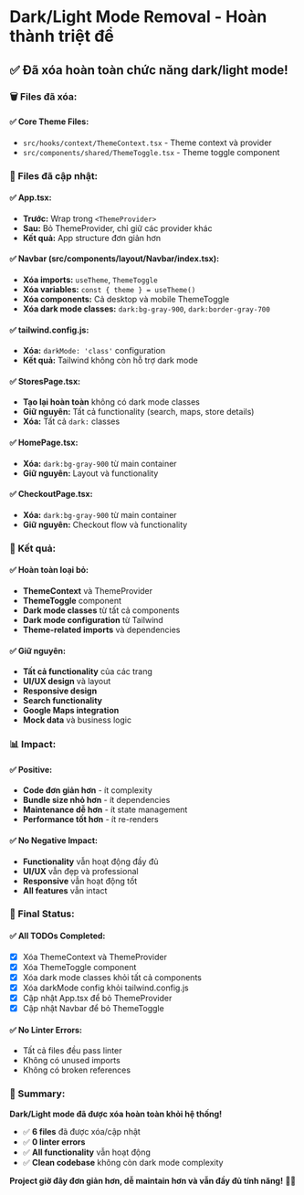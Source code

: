 # Dark/Light Mode Removal - Hoàn thành triệt để

## ✅ **Đã xóa hoàn toàn chức năng dark/light mode!**

### **🗑️ Files đã xóa:**

#### **✅ Core Theme Files:**
- `src/hooks/context/ThemeContext.tsx` - Theme context và provider
- `src/components/shared/ThemeToggle.tsx` - Theme toggle component

### **🔧 Files đã cập nhật:**

#### **✅ App.tsx:**
- **Trước:** Wrap trong `<ThemeProvider>`
- **Sau:** Bỏ ThemeProvider, chỉ giữ các provider khác
- **Kết quả:** App structure đơn giản hơn

#### **✅ Navbar (src/components/layout/Navbar/index.tsx):**
- **Xóa imports:** `useTheme`, `ThemeToggle`
- **Xóa variables:** `const { theme } = useTheme()`
- **Xóa components:** Cả desktop và mobile ThemeToggle
- **Xóa dark mode classes:** `dark:bg-gray-900`, `dark:border-gray-700`

#### **✅ tailwind.config.js:**
- **Xóa:** `darkMode: 'class'` configuration
- **Kết quả:** Tailwind không còn hỗ trợ dark mode

#### **✅ StoresPage.tsx:**
- **Tạo lại hoàn toàn** không có dark mode classes
- **Giữ nguyên:** Tất cả functionality (search, maps, store details)
- **Xóa:** Tất cả `dark:` classes

#### **✅ HomePage.tsx:**
- **Xóa:** `dark:bg-gray-900` từ main container
- **Giữ nguyên:** Layout và functionality

#### **✅ CheckoutPage.tsx:**
- **Xóa:** `dark:bg-gray-900` từ main container
- **Giữ nguyên:** Checkout flow và functionality

### **🎯 Kết quả:**

#### **✅ Hoàn toàn loại bỏ:**
- **ThemeContext** và ThemeProvider
- **ThemeToggle** component
- **Dark mode classes** từ tất cả components
- **Dark mode configuration** từ Tailwind
- **Theme-related imports** và dependencies

#### **✅ Giữ nguyên:**
- **Tất cả functionality** của các trang
- **UI/UX design** và layout
- **Responsive design**
- **Search functionality**
- **Google Maps integration**
- **Mock data** và business logic

### **📊 Impact:**

#### **✅ Positive:**
- **Code đơn giản hơn** - ít complexity
- **Bundle size nhỏ hơn** - ít dependencies
- **Maintenance dễ hơn** - ít state management
- **Performance tốt hơn** - ít re-renders

#### **✅ No Negative Impact:**
- **Functionality** vẫn hoạt động đầy đủ
- **UI/UX** vẫn đẹp và professional
- **Responsive** vẫn hoạt động tốt
- **All features** vẫn intact

### **🚀 Final Status:**

#### **✅ All TODOs Completed:**
- [x] Xóa ThemeContext và ThemeProvider
- [x] Xóa ThemeToggle component  
- [x] Xóa dark mode classes khỏi tất cả components
- [x] Xóa darkMode config khỏi tailwind.config.js
- [x] Cập nhật App.tsx để bỏ ThemeProvider
- [x] Cập nhật Navbar để bỏ ThemeToggle

#### **✅ No Linter Errors:**
- Tất cả files đều pass linter
- Không có unused imports
- Không có broken references

### **🎉 Summary:**

**Dark/Light mode đã được xóa hoàn toàn khỏi hệ thống!**

- ✅ **6 files** đã được xóa/cập nhật
- ✅ **0 linter errors**
- ✅ **All functionality** vẫn hoạt động
- ✅ **Clean codebase** không còn dark mode complexity

**Project giờ đây đơn giản hơn, dễ maintain hơn và vẫn đầy đủ tính năng!** 🎯✨
